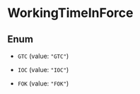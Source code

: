 

# WorkingTimeInForce

## Enum


* `GTC` (value: `"GTC"`)

* `IOC` (value: `"IOC"`)

* `FOK` (value: `"FOK"`)



